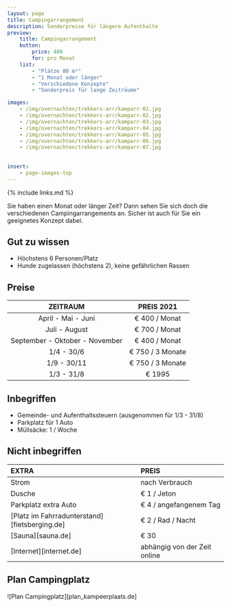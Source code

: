 ```yaml
---
layout: page
title: Campingarrangement 
description: Sonderpreise für längere Aufenthalte
preview: 
    title: Campingarrangement 
    button:
        price: 400
        for: pro Monat
    list:
        - "Plätze 80 m²"
        - "1 Monat oder länger"
        - "Verschiedene Konzepte"
        - "Sonderpreis für lange Zeiträume"

images:
    - /img/overnachten/trekkers-arr/kamparr-01.jpg
    - /img/overnachten/trekkers-arr/kamparr-02.jpg
    - /img/overnachten/trekkers-arr/kamparr-03.jpg
    - /img/overnachten/trekkers-arr/kamparr-04.jpg
    - /img/overnachten/trekkers-arr/kamparr-05.jpg
    - /img/overnachten/trekkers-arr/kamparr-06.jpg
    - /img/overnachten/trekkers-arr/kamparr-07.jpg
    
    
insert:
    - page-images-top
---
```


{% include links.md %}

Sie haben einen Monat oder länger Zeit? Dann sehen Sie sich doch die verschiedenen Campingarrangements an. Sicher ist auch für Sie ein geeignetes Konzept dabei.

## Gut zu wissen

- Höchstens 6 Personen/Platz
- Hunde zugelassen (höchstens 2), keine gefährlichen Rassen

## Preise

ZEITRAUM        | PREIS 2021   
:-------------:|:-----------:|
April - Mai - Juni | € 400 / Monat                      
Juli  - August | € 700 / Monat              
September - Oktober - November | € 400 / Monat
1/4 - 30/6 | € 750 / 3 Monate
1/9 - 30/11 | € 750 / 3 Monate
1/3 - 31/8 | € 1995

## Inbegriffen

- Gemeinde- und Aufenthaltssteuern (ausgenommen für 1/3 - 31/8)
- Parkplatz für 1 Auto
- Müllsäcke: 1 / Woche

## Nicht inbegriffen

EXTRA              | PREIS 
:------------------|:-----------|
Strom              |nach Verbrauch 
Dusche             |€ 1 / Jeton
Parkplatz extra Auto  | € 4 / angefangenem Tag
[Platz im Fahrradunterstand][fietsberging.de]| € 2 / Rad / Nacht
[Sauna][sauna.de]   | € 30
[Internet][internet.de]| abhängig von der Zeit online

## Plan Campingplatz

![Plan Campingplatz][plan_kampeerplaats.de]
